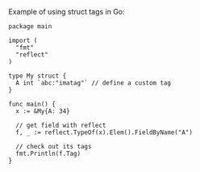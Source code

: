Example of using struct tags in Go:

    package main

    import (
      "fmt"
      "reflect"
    )

    type My struct {
      A int `abc:"imatag"` // define a custom tag
    }

    func main() {
      x := &My{A: 34}

      // get field with reflect
      f, _ := reflect.TypeOf(x).Elem().FieldByName("A")

      // check out its tags
      fmt.Println(f.Tag)
    }
